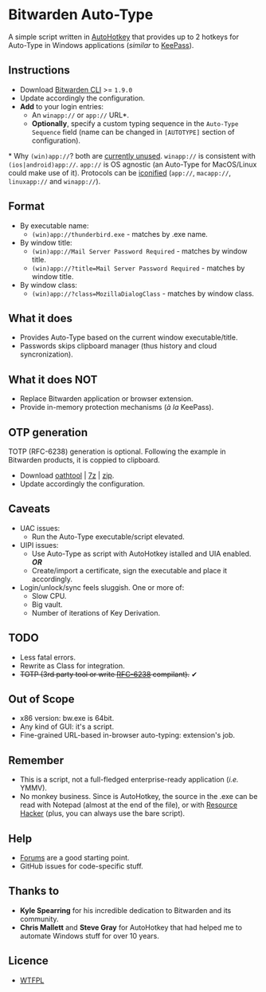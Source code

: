 # Bitwarden Auto-Type
A simple script written in [AutoHotkey](https://www.autohotkey.com/) that provides up to 2 hotkeys for Auto-Type in Windows applications (_similar_ to [KeePass](https://keepass.info/help/base/autotype.html)).

## Instructions
- Download [Bitwarden CLI](https://github.com/bitwarden/cli) >= `1.9.0`
- Update accordingly the configuration.
- **Add** to your login entries:
  - An `winapp://` or `app://` URL\*.
  - **Optionally**, specify a custom typing sequence in the `Auto-Type Sequence` field (name can be changed in `[AUTOTYPE]` section of configuration).

\* Why `(win)app://`? both are [currently unused](https://github.com/bitwarden/jslib/blob/master/src/models/view/loginUriView.ts#L9). `winapp://` is consistent with `(ios|android)app://`. `app://` is OS agnostic (an Auto-Type for MacOS/Linux could make use of it). Protocols can be [iconified](https://github.com/bitwarden/jslib/blob/master/src/angular/components/icon.component.ts#L80) (`app://`, `macapp://`, `linuxapp://` and `winapp://`).

## Format
- By executable name:
  - `(win)app://thunderbird.exe` - matches by .exe name.
- By window title:
  - `(win)app://Mail Server Password Required` - matches by window title.
  - `(win)app://?title=Mail Server Password Required` - matches by window title.
- By window class:
  - `(win)app://?class=MozillaDialogClass` - matches by window class.

## What it does
- Provides Auto-Type based on the current window executable/title.
- Passwords skips clipboard manager (thus history and cloud syncronization).

## What it does NOT
- Replace Bitwarden application or browser extension.
- Provide in-memory protection mechanisms (_à la_ KeePass).

## OTP generation
TOTP (RFC-6238) generation is optional. Following the example in Bitwarden products, it is coppied to clipboard.
- Download [oathtool](https://download.multiotp.net/tools/oathtool_2.6.2_windows/) | [7z](https://mega.nz/#!jot1QbJa!cNHICLMI1LOSTtI6wbIoy0JatkcFHJ6p0VQIUTWcmoY) | [zip](https://mega.nz/#!zglDQD5Q!1S3H3MYvG1SD2sk0pShsGUCHJvHr4eivkpTBPF9JBWU).
- Update accordingly the configuration.

## Caveats
- UAC issues:
  - Run the Auto-Type executable/script elevated.
- UIPI issues:
  - Use Auto-Type as script with AutoHotkey istalled and UIA enabled. **_OR_**
  - Create/import a certificate, sign the executable and place it accordingly.
- Login/unlock/sync feels sluggish. One or more of:
  - Slow CPU.
  - Big vault.
  - Number of iterations of Key Derivation.

## TODO
- Less fatal errors.
- Rewrite as Class for integration.
- ~~TOTP (3rd party tool or write [RFC-6238](https://tools.ietf.org/html/rfc6238) compilant).~~ ✔

## Out of Scope
- x86 version: bw.exe is 64bit.
- Any kind of GUI: it's a script.
- Fine-grained URL-based in-browser auto-typing: extension's job.

## Remember
- This is a script, not a full-fledged enterprise-ready application (_i.e._ YMMV).
- No monkey business. Since is AutoHotkey, the source in the .exe can be read with Notepad (almost at the end of the file), or with [Resource Hacker](http://angusj.com/resourcehacker/) (plus, you can always use the bare script).

## Help
- [Forums](https://community.bitwarden.com/) are a good starting point.
- GitHub issues for code-specific stuff.

## Thanks to
- **Kyle Spearring** for his incredible dedication to Bitwarden and its community.
- **Chris Mallett** and **Steve Gray** for AutoHotkey that had helped me to automate Windows stuff for over 10 years.

## Licence
- [WTFPL](http://www.wtfpl.net/about/)
